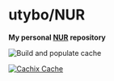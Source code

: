 # utybo/NUR

**My personal [NUR](https://github.com/nix-community/NUR) repository**

![Build and populate cache](https://github.com/utybo/NUR/workflows/Build%20and%20populate%20cache/badge.svg)

[![Cachix Cache](https://img.shields.io/badge/cachix-utybo-blue.svg)](https://<YOUR_CACHIX_CACHE_NAME>.cachix.org)

